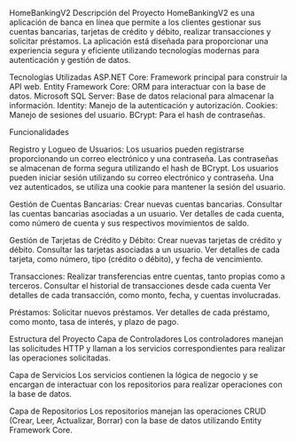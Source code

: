 HomeBankingV2
Descripción del Proyecto
HomeBankingV2 es una aplicación de banca en línea que permite a los clientes gestionar sus cuentas bancarias, tarjetas de crédito y débito, realizar transacciones y solicitar préstamos. La aplicación está diseñada para proporcionar una experiencia segura y eficiente utilizando tecnologías modernas para autenticación y gestión de datos.

Tecnologías Utilizadas
ASP.NET Core: Framework principal para construir la API web.
Entity Framework Core: ORM para interactuar con la base de datos.
Microsoft SQL Server: Base de datos relacional para almacenar la información.
Identity: Manejo de la autenticación y autorización.
Cookies: Manejo de sesiones del usuario.
BCrypt: Para el hash de contraseñas.

Funcionalidades

Registro y Logueo de Usuarios:
Los usuarios pueden registrarse proporcionando un correo electrónico y una contraseña.
Las contraseñas se almacenan de forma segura utilizando el hash de BCrypt.
Los usuarios pueden iniciar sesión utilizando su correo electrónico y contraseña.
Una vez autenticados, se utiliza una cookie para mantener la sesión del usuario.

Gestión de Cuentas Bancarias:
Crear nuevas cuentas bancarias.
Consultar las cuentas bancarias asociadas a un usuario.
Ver detalles de cada cuenta, como número de cuenta y sus respectivos movimientos de saldo.

Gestión de Tarjetas de Crédito y Débito:
Crear nuevas tarjetas de crédito y débito.
Consultar las tarjetas asociadas a un usuario.
Ver detalles de cada tarjeta, como número, tipo (crédito o débito), y fecha de vencimiento.

Transacciones:
Realizar transferencias entre cuentas, tanto propias como a terceros.
Consultar el historial de transacciones desde cada cuenta
Ver detalles de cada transacción, como monto, fecha, y cuentas involucradas.

Préstamos:
Solicitar nuevos préstamos.
Ver detalles de cada préstamo, como monto, tasa de interés, y plazo de pago.

Estructura del Proyecto
Capa de Controladores
Los controladores manejan las solicitudes HTTP y llaman a los servicios correspondientes para realizar las operaciones solicitadas.

Capa de Servicios
Los servicios contienen la lógica de negocio y se encargan de interactuar con los repositorios para realizar operaciones con la base de datos.

Capa de Repositorios
Los repositorios manejan las operaciones CRUD (Crear, Leer, Actualizar, Borrar) con la base de datos utilizando Entity Framework Core.

